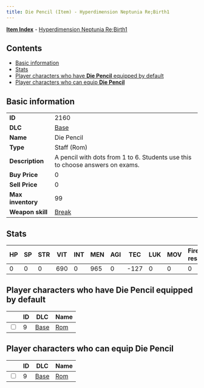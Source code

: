 ```yaml
---
title: Die Pencil (Item) - Hyperdimension Neptunia Re;Birth1
---
```


[**Item Index**](/neptunia/rb1/item/index.html) - [Hyperdimension Neptunia Re;Birth1](/neptunia/rb1)

## Contents

- [Basic information](#basic-information)
- [Stats](#stats)
- [Player characters who have **Die Pencil** equipped by default](#player-characters-who-have-die-pencil-equipped-by-default)
- [Player characters who can equip **Die Pencil**](#player-characters-who-can-equip-die-pencil)
## Basic information

|   |   |
| -- | -- |
| **ID** | 2160 |
| **DLC** | [Base](/neptunia/rb1/dlc/1-base.html) |
| **Name** | Die Pencil |
| **Type** | Staff (Rom) |
| **Description** | A pencil with dots from 1 to 6. Students use this to choose answers on exams. |
| **Buy Price** | 0 |
| **Sell Price** | 0 |
| **Max inventory** | 99 |
| **Weapon skill** | [Break](/neptunia/rb1/skill/1-1603-break.html) |


## Stats

| HP | SP | STR | VIT | INT | MEN | AGI | TEC | LUK | MOV | Fire res. | Ice res. | Wind res. | Lightning res. |
| -- | -- | --- | --- | --- | --- | --- | --- | --- | --- | --------- | -------- | --------- | -------------- |
| 0 | 0 | 0 | 690 | 0 | 965 | 0 | -127 | 0 | 0 | 0 | 0 | 0 | 0 |


## Player characters who have **Die Pencil** equipped by default

|    | ID | DLC | Name |
| -- | -- | --- | ---- |
| <input type="checkbox" id="rb1-player-1-9" class="trackbox" /> | 9 | [Base](/neptunia/rb1/dlc/1-base.html) | [Rom](/neptunia/rb1/player/1-9-rom.html) |


## Player characters who can equip **Die Pencil**

|    | ID | DLC | Name |
| -- | -- | --- | ---- |
| <input type="checkbox" id="rb1-player-1-9" class="trackbox" /> | 9 | [Base](/neptunia/rb1/dlc/1-base.html) | [Rom](/neptunia/rb1/player/1-9-rom.html) |
